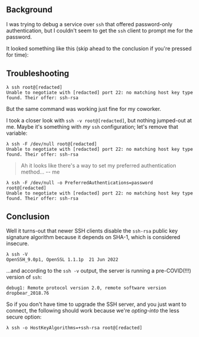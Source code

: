 ## Background

I was trying to debug a service over `ssh` that offered password-only
authentication, but I couldn't seem to get the `ssh` client to prompt me for the
password.

It looked something like this (skip ahead to the conclusion if you're pressed
for time):

## Troubleshooting

```shell
λ ssh root@[redacted]
Unable to negotiate with [redacted] port 22: no matching host key type found. Their offer: ssh-rsa
```

But the same command was working just fine for my coworker.

I took a closer look with `ssh -v root@[redacted]`, but nothing jumped-out at
me. Maybe it's something with *my* `ssh` configuration; let's remove that
variable:

```shell
λ ssh -F /dev/null root@[redacted]
Unable to negotiate with [redacted] port 22: no matching host key type found. Their offer: ssh-rsa
```

> Ah it looks like there's a way to set my preferred authentication method...
> -- me

```shell
λ ssh -F /dev/null -o PreferredAuthentications=password root@[redacted]
Unable to negotiate with [redacted] port 22: no matching host key type found. Their offer: ssh-rsa
```

## Conclusion

Well it turns-out that newer SSH clients disable the `ssh-rsa` public key
signature algorithm because it depends on SHA-1, which is considered insecure.

```shell
λ ssh -V
OpenSSH_9.0p1, OpenSSL 1.1.1p  21 Jun 2022
```

...and according to the `ssh -v` output, the server is running a pre-COVID(!!!)
version of `ssh`:

```
debug1: Remote protocol version 2.0, remote software version dropbear_2018.76
```

So if you don't have time to upgrade the SSH server, and you just want to
connect, the following should work because we're *opting-into* the less secure
option:

```shell
λ ssh -o HostKeyAlgorithms=+ssh-rsa root@[redacted]
```
